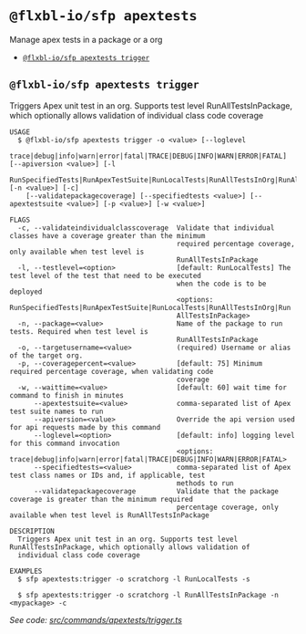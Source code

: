 `@flxbl-io/sfp apextests`
=========================

Manage apex tests in a package or a org

* [`@flxbl-io/sfp apextests trigger`](#flxbl-iosfp-apextests-trigger)

## `@flxbl-io/sfp apextests trigger`

Triggers Apex unit test in an org. Supports test level RunAllTestsInPackage, which optionally allows validation of individual class code coverage

```
USAGE
  $ @flxbl-io/sfp apextests trigger -o <value> [--loglevel
    trace|debug|info|warn|error|fatal|TRACE|DEBUG|INFO|WARN|ERROR|FATAL] [--apiversion <value>] [-l
    RunSpecifiedTests|RunApexTestSuite|RunLocalTests|RunAllTestsInOrg|RunAllTestsInPackage] [-n <value>] [-c]
    [--validatepackagecoverage] [--specifiedtests <value>] [--apextestsuite <value>] [-p <value>] [-w <value>]

FLAGS
  -c, --validateindividualclasscoverage  Validate that individual classes have a coverage greater than the minimum
                                         required percentage coverage, only available when test level is
                                         RunAllTestsInPackage
  -l, --testlevel=<option>               [default: RunLocalTests] The test level of the test that need to be executed
                                         when the code is to be deployed
                                         <options: RunSpecifiedTests|RunApexTestSuite|RunLocalTests|RunAllTestsInOrg|Run
                                         AllTestsInPackage>
  -n, --package=<value>                  Name of the package to run tests. Required when test level is
                                         RunAllTestsInPackage
  -o, --targetusername=<value>           (required) Username or alias of the target org.
  -p, --coveragepercent=<value>          [default: 75] Minimum required percentage coverage, when validating code
                                         coverage
  -w, --waittime=<value>                 [default: 60] wait time for command to finish in minutes
      --apextestsuite=<value>            comma-separated list of Apex test suite names to run
      --apiversion=<value>               Override the api version used for api requests made by this command
      --loglevel=<option>                [default: info] logging level for this command invocation
                                         <options: trace|debug|info|warn|error|fatal|TRACE|DEBUG|INFO|WARN|ERROR|FATAL>
      --specifiedtests=<value>           comma-separated list of Apex test class names or IDs and, if applicable, test
                                         methods to run
      --validatepackagecoverage          Validate that the package coverage is greater than the minimum required
                                         percentage coverage, only available when test level is RunAllTestsInPackage

DESCRIPTION
  Triggers Apex unit test in an org. Supports test level RunAllTestsInPackage, which optionally allows validation of
  individual class code coverage

EXAMPLES
  $ sfp apextests:trigger -o scratchorg -l RunLocalTests -s

  $ sfp apextests:trigger -o scratchorg -l RunAllTestsInPackage -n <mypackage> -c
```

_See code: [src/commands/apextests/trigger.ts](https://github.com/flxbl-io/sfp/blob/v37.0.1/src/commands/apextests/trigger.ts)_
